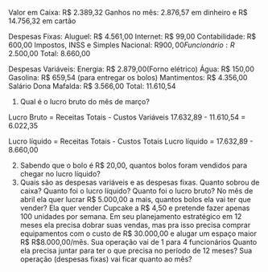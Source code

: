 Valor em Caixa: R$ 2.389,32
Ganhos no mês: 2.876,57 em dinheiro e R$ 14.756,32 em cartão

Despesas Fixas:
    Aluguel: R$ 4.561,00
    Internet: R$ 99,00
    Contabilidade: R$ 600,00
    Impostos, INSS e Simples Nacional: R$900,00
    Funcionário: R$ 2.500,00
Total: 8.660,00

Despesas Variáveis:
	Energia: R$ 2.879,00(Forno elétrico)
	Água: R$ 150,00 
	Gasolina: R$ 659,54 (para entregar os bolos)
	Mantimentos: R$ 4.356,00
    Salário Dona Mafalda: R$ 3.566,00
Total: 11.610,54


1. Qual é o lucro bruto do mês de março?

Lucro Bruto = Receitas Totais - Custos Variáveis
17.632,89 - 11.610,54 = 6.022,35


Lucro líquido = Receitas Totais - Custos Totais
Lucro líquido = 17.632,89 - 8.660,00

2. Sabendo que o bolo é R$ 20,00, quantos bolos foram vendidos para chegar no lucro líquido?
3. Quais são as despesas variáveis e as despesas fixas.
Quanto sobrou de caixa?
Quanto foi o lucro líquido?
Quanto foi o lucro bruto?
No mês de abril ela quer lucrar R$ 5.000,00 a mais, quantos bolos ela vai ter que vender?
Ela quer vender Cupcake a R$ 4,50 e pretende fazer apenas 100 unidades por semana.
Em seu planejamento estratégico em 12 meses ela precisa dobrar suas vendas, mas pra isso precisa comprar equipamentos com o custo de R$ 30.000,00 e alugar um espaço maior R$ R$8.000,00/mês. Sua operação vai de 1 para 4 funcionários
Quanto ela precisa juntar para ter o que precisa no período de 12 meses?
Sua operação (despesas fixas) vai ficar quanto ao mês?